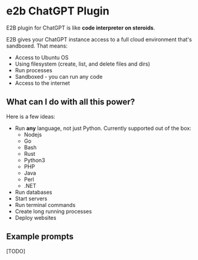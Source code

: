 # e2b ChatGPT Plugin

E2B plugin for ChatGPT is like **code interpreter on steroids**.

E2B gives your ChatGPT instance access to a full cloud environment that's sandboxed. That means:
- Access to Ubuntu OS
- Using filesystem (create, list, and delete files and dirs)
- Run processes
- Sandboxed - you can run any code
- Access to the internet

## What can I do with all this power?
Here is a few ideas:
- Run **any** language, not just Python. Currently supported out of the box:
  - Nodejs
  - Go
  - Bash
  - Rust
  - Python3
  - PHP
  - Java
  - Perl
  - .NET
- Run databases
- Start servers
- Run terminal commands
- Create long running processes
- Deploy websites

## Example prompts
[TODO]
